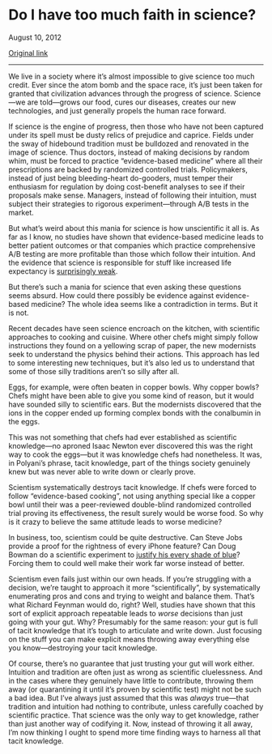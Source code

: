 Do I have too much faith in science?
====================================

August 10, 2012

[Original link](http://www.aaronsw.com/weblog/sciencefaith)

* * * * *

We live in a society where it’s almost impossible to give science too
much credit. Ever since the atom bomb and the space race, it’s just been
taken for granted that civilization advances through the progress of
science. Science—we are told—grows our food, cures our diseases, creates
our new technologies, and just generally propels the human race forward.

If science is the engine of progress, then those who have not been
captured under its spell must be dusty relics of prejudice and caprice.
Fields under the sway of hidebound tradition must be bulldozed and
renovated in the image of science. Thus doctors, instead of making
decisions by random whim, must be forced to practice “evidence-based
medicine” where all their prescriptions are backed by randomized
controlled trials. Policymakers, instead of just being bleeding-heart
do-gooders, must temper their enthusiasm for regulation by doing
cost-benefit analyses to see if their proposals make sense. Managers,
instead of following their intuition, must subject their strategies to
rigorous experiment—through A/B tests in the market.

But what’s weird about this mania for science is how unscientific it all
is. As far as I know, no studies have shown that evidence-based medicine
leads to better patient outcomes or that companies which practice
comprehensive A/B testing are more profitable than those which follow
their intuition. And the evidence that science is responsible for stuff
like increased life expectancy is [surprisingly
weak](http://books.theinfo.org/go/0060975199).

But there’s such a mania for science that even asking these questions
seems absurd. How could there possibly be evidence against
evidence-based medicine? The whole idea seems like a contradiction in
terms. But it is not.

Recent decades have seen science encroach on the kitchen, with
scientific approaches to cooking and cuisine. Where other chefs might
simply follow instructions they found on a yellowing scrap of paper, the
new modernists seek to understand the physics behind their actions. This
approach has led to some interesting new techniques, but it’s also led
us to understand that some of those silly traditions aren’t so silly
after all.

Eggs, for example, were often beaten in copper bowls. Why copper bowls?
Chefs might have been able to give you some kind of reason, but it would
have sounded silly to scientific ears. But the modernists discovered
that the ions in the copper ended up forming complex bonds with the
conalbumin in the eggs.

This was not something that chefs had ever established as scientific
knowledge—no aproned Isaac Newton ever discovered this was the right way
to cook the eggs—but it was knowledge chefs had nonetheless. It was, in
Polyani’s phrase, tacit knowledge, part of the things society genuinely
knew but was never able to write down or clearly prove.

Scientism systematically destroys tacit knowledge. If chefs were forced
to follow “evidence-based cooking”, not using anything special like a
copper bowl until their was a peer-reviewed double-blind randomized
controlled trial proving its effectiveness, the result surely would be
worse food. So why is it crazy to believe the same attitude leads to
worse medicine?

In business, too, scientism could be quite destructive. Can Steve Jobs
provide a proof for the rightness of every iPhone feature? Can Doug
Bowman do a scientific experiment to [justify his every shade of
blue](http://stopdesign.com/archive/2009/03/20/goodbye-google.html)?
Forcing them to could well make their work far worse instead of better.

Scientism even fails just within our own heads. If you’re struggling
with a decision, we’re taught to approach it more “scientifically”, by
systematically enumerating pros and cons and trying to weight and
balance them. That’s what Richard Feynman would do, right? Well, studies
have shown that this sort of explicit approach repeatable leads to
*worse* decisions than just going with your gut. Why? Presumably for the
same reason: your gut is full of tacit knowledge that it’s tough to
articulate and write down. Just focusing on the stuff you can make
explicit means throwing away everything else you know—destroying your
tacit knowledge.

Of course, there’s no guarantee that just trusting your gut will work
either. Intuition and tradition are often just as wrong as scientific
cluelessness. And in the cases where they genuinely have little to
contribute, throwing them away (or quarantining it until it’s proven by
scientific test) might not be such a bad idea. But I’ve always just
assumed that this was *always* true—that tradition and intuition had
nothing to contribute, unless carefully coached by scientific practice.
That science was the only way to get knowledge, rather than just another
way of codifying it. Now, instead of throwing it all away, I’m now
thinking I ought to spend more time finding ways to harness all that
tacit knowledge.
